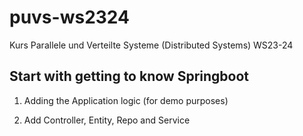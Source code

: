 # puvs-ws2324
Kurs Parallele und Verteilte Systeme (Distributed Systems) WS23-24

## Start with getting to know Springboot
1. Adding the Application logic (for demo purposes)

2. Add Controller, Entity, Repo and Service


